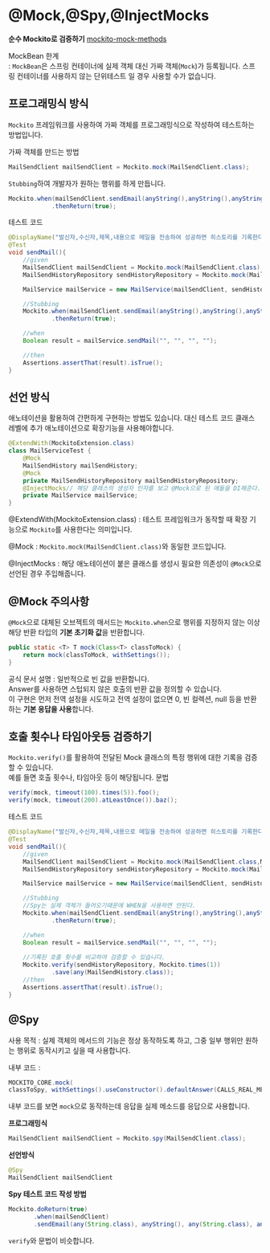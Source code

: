 # @Mock,@Spy,@InjectMocks
**순수 Mockito로 검증하기**
[mockito-mock-methods](https://www.baeldung.com/mockito-mock-methods)

MockBean 한계  
: `MockBean`은 스프링 컨테이너에 실제 객체 대신 가짜 객체(`Mock`)가 등록됩니다. 
스프링 컨테이너를 사용하지 않는 단위테스트 일 경우 사용할 수가 없습니다.  
  
## 프로그래밍식 방식
`Mockito` 프레임워크를 사용하여 가짜 객체를 프로그래밍식으로 작성하여 테스트하는 방법입니다.  

가짜 객체를 만드는 방법
```Java
MailSendClient mailSendClient = Mockito.mock(MailSendClient.class);
```
`Stubbing`하여 개발자가 원하는 행위를 하게 만듭니다.
```Java
Mockito.when(mailSendClient.sendEmail(anyString(),anyString(),anyString(),anyString()))
            .thenReturn(true);
```

테스트 코드
```Java
@DisplayName("발신자,수신자,제목,내용으로 메일을 전송하여 성공하면 히스토리를 기록한다.")
@Test
void sendMail(){
    //given
    MailSendClient mailSendClient = Mockito.mock(MailSendClient.class);
    MailSendHistoryRepository sendHistoryRepository = Mockito.mock(MailSendHistoryRepository.class);

    MailService mailService = new MailService(mailSendClient, sendHistoryRepository);

    //Stubbing
    Mockito.when(mailSendClient.sendEmail(anyString(),anyString(),anyString(),anyString()))
            .thenReturn(true);

    //when
    Boolean result = mailService.sendMail("", "", "", "");

    //then
    Assertions.assertThat(result).isTrue();
}
```

## 선언 방식
애노테이션을 활용하여 간편하게 구현하는 방법도 있습니다. 
대신 테스트 코드 클래스 레벨에 추가 애노테이션으로 확장기능을 사용해야합니다.
```Java
@ExtendWith(MockitoExtension.class)
class MailServiceTest {
    @Mock
    MailSendHistory mailSendHistory;
    @Mock
    private MailSendHistoryRepository mailSendHistoryRepository;
    @InjectMocks// 해당 클래스의 생성자 인자를 보고 @Mock으로 된 애들을 DI해준다.
    private MailService mailService;
}
```  
@ExtendWith(MockitoExtension.class)
: 테스트 프레임워크가 동작할 때 확장 기능으로 `Mockito`를 사용한다는 의미입니다.

@Mock
: `Mockito.mock(MailSendClient.class)`와 동일한 코드입니다.  

@InjectMocks
: 해당 애노테이션이 붙은 클래스를 생성시 필요한 의존성이 `@Mock`으로 선언된 경우 주입해줍니다.
   
## @Mock 주의사항
`@Mock`으로 대체된 오브젝트의 매서드는 `Mockito.when`으로 행위를 지정하지 않는 이상
해당 반환 타입의 **기본 초기화 값**을 반환합니다.  
```Java
public static <T> T mock(Class<T> classToMock) {
    return mock(classToMock, withSettings());
}
```  
공식 문서 설명
: 일반적으로 빈 값을 반환합니다.  
Answer를 사용하면 스텁되지 않은 호출의 반환 값을 정의할 수 있습니다.  
이 구현은 먼저 전역 설정을 시도하고 전역 설정이 없으면 0, 빈 컬렉션, null 등을 반환하는 **기본 응답을 사용**합니다.  

## 호출 횟수나 타임아웃등 검증하기
`Mockito.verify()`를 활용하여 전달된 Mock 클래스의 특정 행위에 대한 기록을 검증할 수 있습니다.  
예를 들면 호출 횟수나, 타임아웃 등이 해당됩니다.
문법
```Java
verify(mock, timeout(100).times(5)).foo();
verify(mock, timeout(200).atLeastOnce()).baz();
```
테스트 코드
```Java
@DisplayName("발신자,수신자,제목,내용으로 메일을 전송하여 성공하면 히스토리를 기록한다.")
@Test
void sendMail(){
    //given
    MailSendClient mailSendClient = Mockito.mock(MailSendClient.class,Mockito.withSettings().useConstructor().defaultAnswer(Mockito.CALLS_REAL_METHODS));
    MailSendHistoryRepository sendHistoryRepository = Mockito.mock(MailSendHistoryRepository.class);

    MailService mailService = new MailService(mailSendClient, sendHistoryRepository);

    //Stubbing
    //Spy는 실제 객체가 들어오기때문에 WHEN을 사용하면 안된다.
    Mockito.when(mailSendClient.sendEmail(anyString(),anyString(),anyString(),anyString()))
            .thenReturn(true);

    //when
    Boolean result = mailService.sendMail("", "", "", "");
    
    //기록된 호출 횟수를 비교하여 검증할 수 있습니다.
    Mockito.verify(sendHistoryRepository, Mockito.times(1))
            .save(any(MailSendHistory.class));
    //then
    Assertions.assertThat(result).isTrue();
}
```  

## @Spy
사용 목적
: 실제 객체의 메서드의 기능은 정상 동작하도록 하고, 그중 일부 행위만 원하는 행위로 동작시키고 싶을 때
사용합니다.  

내부 코드
:
```Java
MOCKITO_CORE.mock(
classToSpy, withSettings().useConstructor().defaultAnswer(CALLS_REAL_METHODS));
```  
  
내부 코드를 보면 `mock`으로 동작하는데 응답을 실제 메소드를 응답으로 사용합니다.

**프로그래밍식**  
```Java
MailSendClient mailSendClient = Mockito.spy(MailSendClient.class);
```  

**선언방식**  
```Java
@Spy
MailSendClient mailSendClient
```  

**Spy 테스트 코드 작성 방법**
```Java
Mockito.doReturn(true)
       .when(mailSendClient)
       .sendEmail(any(String.class), anyString(), any(String.class), any(String.class));
```  
`verify`와 문법이 비슷합니다. 

